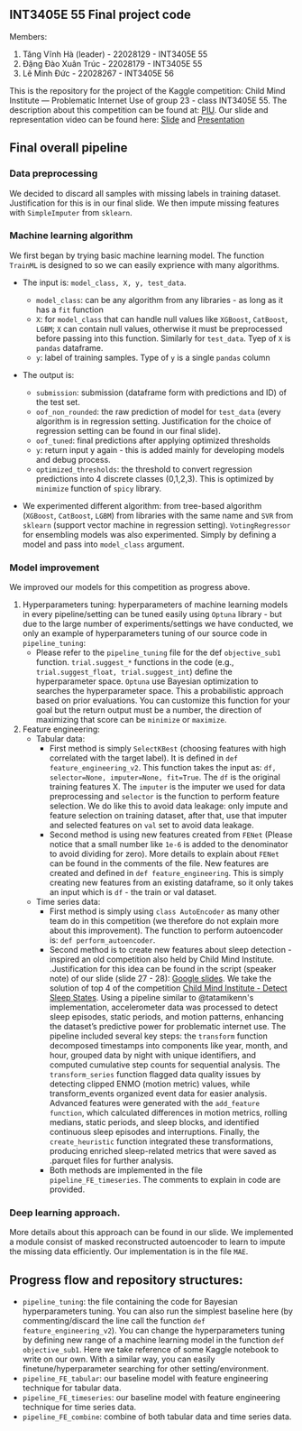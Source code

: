 ## INT3405E 55 Final project code
Members: 
1. Tăng Vĩnh Hà (leader) - 22028129 - INT3405E 55
2. Đặng Đào Xuân Trúc 	- 22028179 - INT3405E 55
3. Lê Minh Đức 			- 22028267 - INT3405E 56

This is the repository for the project of the Kaggle competition: Child Mind Institute — Problematic Internet Use of group 23 - class INT3405E 55. The description about this competition can be found at: [PIU](https://www.kaggle.com/competitions/child-mind-institute-problematic-internet-use/data). Our slide and representation video can be found here: [Slide](https://docs.google.com/presentation/d/1In22dHS62nNlkajGh_6OJ5vPzRrzyIC6JEGCJMjU55Y/edit?usp=sharing) and [Presentation](https://drive.google.com/file/d/15DsS9ffl-KoJzHKncgnJjuBdkfB4EqKr/view?usp=drive_link)

## Final overall pipeline

### Data preprocessing

We decided to discard all samples with missing labels in training dataset. Justification for this is in our final slide. We then impute missing features with `SimpleImputer` from `sklearn`.

### Machine learning algorithm 
We first began by trying basic machine learning model. The function `TrainML` is designed to so we can easily exprience with many algorithms. 
- The input is: `model_class, X, y, test_data`. 
    - `model_class`: can be any algorithm from any libraries - as long as it has a `fit` function
    - `X`: for `model_class` that can handle null values like `XGBoost`, `CatBoost`, `LGBM`; `X` can contain null values, otherwise it must be preprocessed before passing into this function. Similarly for `test_data`. Tyep of `X` is `pandas` dataframe.
    -  `y`: label of training samples. Type of `y` is a single `pandas` column
- The output is: 
    - `submission`: submission (dataframe form with predictions and ID) of the test set. 
    - `oof_non_rounded`: the raw prediction of model for `test_data` (every algorithm is in regression setting. Justification for the choice of regression setting can be found in our final slide).
    - `oof_tuned`: final predictions after applying optimized thresholds
    - `y`: return input y again - this is added mainly for developing models and debug process.
    - `optimized_thresholds`: the threshold to convert regression predictions into 4 discrete classes (0,1,2,3). This is optimized by `minimize` function of `spicy` library. 

- We experimented different algorithm:  from tree-based algorithm (`XGBoost`, `CatBoost`, `LGBM`) from libraries with the same name  and  `SVR` from `sklearn` (support vector machine in regression setting). `VotingRegressor` for ensembling models was also experimented. Simply by defining a model and pass into `model_class` argument. 


### Model improvement

We improved our models for this competition as progress above. 
1. Hyperparameters tuning: hyperparameters of machine learning models in every pipeline/setting can be tuned easily using `Optuna` library - but due to the large number of experiments/settings we have conducted, we only an example of hyperparameters tuning of our source code in `pipeline_tuning`:
    - Please refer to the `pipeline_tuning` file for the def `objective_sub1` function. `trial.suggest_*` functions in the code (e.g., `trial.suggest_float, trial.suggest_int`) define the hyperparameter space. `Optuna` use Bayesian optimization to searches the hyperparameter space. This a probabilistic approach based on prior evaluations. You can customize this function for your goal but the return output must be a number, the direction of maximizing that score can be `minimize` or `maximize`. 
2. Feature engineering: 
    - Tabular data: 
        - First method is simply `SelectKBest` (choosing features with high correlated with the target label). It is defined in `def feature_engineering_v2`. This function takes the input as: `df, selector=None, imputer=None, fit=True`. The `df` is the original training features X. The `imputer` is the imputer we used for data preprocessing and `selector` is the function to perform feature selection. We do like this to avoid data leakage: only impute and feature selection on training dataset, after that, use that imputer and selected features on `val` set to avoid data leakage. 
        - Second method is using new features created from `FENet` (Please notice that a small number like `1e-6` is added to the denominator to avoid dividing for zero). More details to explain about `FENet` can be found in the comments of the file. New features are created and defined in `def feature_engineering`. This is simply creating new features from an existing dataframe, so it only takes an input which is `df` - the train or val dataset.
    - Time series data: 
        - First method is simply using `class AutoEncoder` as many other team do in this competition (we therefore do not explain more about this improvement). The function to perform autoencoder is: `def perform_autoencoder`. 
        - Second method is to create new features about sleep detection - inspired an old competition also held by Child Mind Institute. .Justification for this idea can be found in the script (speaker note) of our slide (slide 27 - 28): [Google slides](https://docs.google.com/presentation/d/1TpkzeuvpTdi4k63G_HzPMaGe0ttvqEgNOmZzIlRWby4/edit?usp=sharing). We take the solution of top 4 of the competition [Child Mind Institute - Detect Sleep States](https://www.kaggle.com/competitions/child-mind-institute-detect-sleep-states). Using a pipeline similar to @tatamikenn's implementation, accelerometer data was processed to detect sleep episodes, static periods, and motion patterns, enhancing the dataset’s predictive power for problematic internet use. The pipeline included several key steps: the `transform` function decomposed timestamps into components like year, month, and hour, grouped data by night with unique identifiers, and computed cumulative step counts for sequential analysis. The `transform_series` function flagged data quality issues by detecting clipped ENMO (motion metric) values, while transform_events organized event data for easier analysis. Advanced features were generated with the `add_feature function`, which calculated differences in motion metrics, rolling medians, static periods, and sleep blocks, and identified continuous sleep episodes and interruptions. Finally, the `create_heuristic` function integrated these transformations, producing enriched sleep-related metrics that were saved as .parquet files for further analysis.
        - Both methods are implemented in the file `pipeline_FE_timeseries`. The comments to explain in code are provided. 

### Deep learning approach.

More details about this approach can be found in our slide. We implemented a module consist of masked reconstructed autoencoder to learn to impute the missing data efficiently. Our implementation is in the file `MAE`.

## Progress flow and repository structures:

- `pipeline_tuning`: the file containing the code for Bayesian hyperparameters tuning. You can also  run the simplest baseline here (by commenting/discard the line call the function  `def feature_engineering_v2`). You can change the hyperparameters tuning by defining new range of a machine learning model in the function `def objective_sub1`. Here we take reference of some Kaggle notebook to write on our own. With a similar way, you can easily finetune/hyperparameter searching for other setting/environment.  
- `pipeline_FE_tabular`: our baseline model with feature engineering technique for tabular data.
- `pipeline_FE_timeseries`: our baseline model with feature engineering technique for time series data.
- `pipeline_FE_combine`: combine of both tabular data and time series data. 
